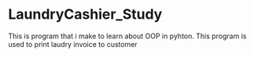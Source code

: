 # LaundryCashier_Study
This is program that i make to learn about OOP in pyhton. This program is used to print laudry invoice to customer
